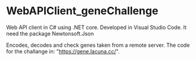 # WebAPIClient_geneChallenge
Web API client in C# using .NET core.
Developed in Visual Studio Code.
It need the package Newtonsoft.Json

Encodes, decodes and check genes taken from a remote server.
The code for the challange in: "https://gene.lacuna.cc/".
